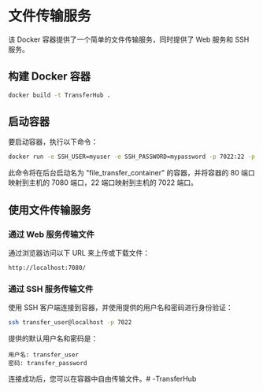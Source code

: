 # 文件传输服务

该 Docker 容器提供了一个简单的文件传输服务，同时提供了 Web 服务和 SSH 服务。

## 构建 Docker 容器

```bash
docker build -t TransferHub .
```

## 启动容器

要启动容器，执行以下命令：

```bash
docker run -e SSH_USER=myuser -e SSH_PASSWORD=mypassword -p 7022:22 -p 7080:80 -d TransferHub  --name file_transfer_container

```

此命令将在后台启动名为 "file_transfer_container" 的容器，并将容器的 80 端口映射到主机的 7080 端口，22 端口映射到主机的 7022 端口。

## 使用文件传输服务

### 通过 Web 服务传输文件

通过浏览器访问以下 URL 来上传或下载文件：

```
http://localhost:7080/
```

### 通过 SSH 服务传输文件

使用 SSH 客户端连接到容器，并使用提供的用户名和密码进行身份验证：

```bash
ssh transfer_user@localhost -p 7022
```

提供的默认用户名和密码是：

```
用户名: transfer_user
密码: transfer_password
```

连接成功后，您可以在容器中自由传输文件。#   - T r a n s f e r H u b  
 